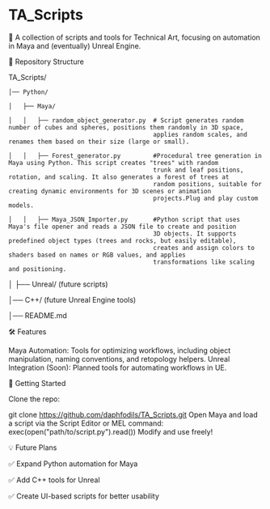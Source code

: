 # TA_Scripts
🚀 A collection of scripts and tools for Technical Art, focusing on automation in Maya and (eventually) Unreal Engine.

📂 Repository Structure

TA_Scripts/
```
│── Python/

│   ├── Maya/

│   │   ├── random_object_generator.py  # Script generates random number of cubes and spheres, positions them randomly in 3D space,
                                        applies random scales, and renames them based on their size (large or small).

│   │   ├── Forest_generator.py         #Procedural tree generation in Maya using Python. This script creates "trees" with random
                                        trunk and leaf positions, rotation, and scaling. It also generates a forest of trees at
                                        random positions, suitable for creating dynamic environments for 3D scenes or animation
                                        projects.Plug and play custom models.

│   │   ├── Maya_JSON_Importer.py       #Python script that uses Maya's file opener and reads a JSON file to create and position
                                        3D objects. It supports predefined object types (trees and rocks, but easily editable),
                                        creates and assign colors to shaders based on names or RGB values, and applies
                                        transformations like scaling and positioning.
```
│   ├── Unreal/  (future scripts)

│── C++/ (future Unreal Engine tools)

│── README.md  

🛠 Features

Maya Automation: Tools for optimizing workflows, including object manipulation, naming conventions, and retopology helpers.
Unreal Integration (Soon): Planned tools for automating workflows in UE.

📌 Getting Started

Clone the repo:

git clone https://github.com/daphfodils/TA_Scripts.git
Open Maya and load a script via the Script Editor or MEL command:
exec(open("path/to/script.py").read())
Modify and use freely!

💡 Future Plans

✅ Expand Python automation for Maya

✅ Add C++ tools for Unreal

✅ Create UI-based scripts for better usability


